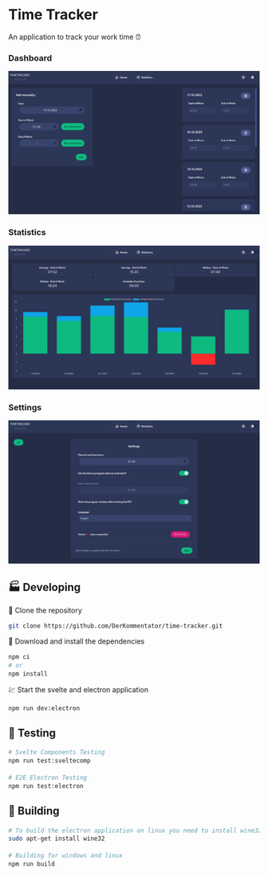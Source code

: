 # Time Tracker

An application to track your work time ⏰

### Dashboard
<p float="left">
  <img src="docs/images/dashboard.png">
</p>

### Statistics
<p align="center">
  <img src="docs/images/stats.png">
</p>

### Settings
<p align="center">
  <img src="docs/images/settings.png">
</p>

## 🏭 Developing

👥 Clone the repository

```bash
git clone https://github.com/DerKommentator/time-tracker.git
```

🔽 Download and install the dependencies

```bash
npm ci
# or
npm install
```

💹 Start the svelte and electron application

```bash
npm run dev:electron
```

## 🧪 Testing

```bash
# Svelte Components Testing
npm run test:sveltecomp

# E2E Electron Testing
npm run test:electron
```

## 🔨 Building

```bash
# To build the electron application on linux you need to install wine32
sudo apt-get install wine32

# Building for windows and linux
npm run build
```
